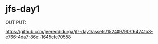 # jfs-day1

OUT PUT:


https://github.com/jeereddidurga/jfs-day1/assets/152489790/f64241b8-e766-4da7-86ef-1645cfe70558

